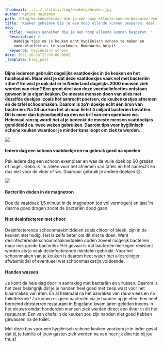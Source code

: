 ```yaml
---
thumbnail: ../../../static/img/keukengeheimen.jpg
author: Karina Heideman
path: /blog/keukengeheimen-die-je-een-hoop-ellende-kunnen-besparen-deel1/
title: 'Keuken geheimen die je een hoop ellende kunnen besparen, deel 1'
seo:
  title: 'Keuken geheimen die je een hoop ellende kunnen besparen. '
  description: >-
    Handige tips om je keuken echt hygiënisch schoon te maken en
    voedselinfecties te voorkomen. HomeWorks helpt!
  keywords: hygiënisch schoon
date: 2021-10-08T22:00:00.000Z
_template: blog_post
---
```




**Bijna iedereen gebruikt dagelijks vaatdoekjes in de keuken en het huishouden. Maar wist je dat deze vaatdoekjes vaak vol met bacteriën zitten? En wist je ook dat er in Nederland dagelijks 2000 mensen ziek worden van eten? Een groot deel van deze voedselinfecties ontstaan gewoon in je eigen keuken.  De meeste mensen doen van alles met dezelfde doekjes: zoals het aanrecht poetsen, de keukenkastjes afnemen en de tafel schoonmaken. Daarom is zo’n doekje echt een bron van bacteriën. Na 24 uur kan het al maar liefst 4 miljard bacteriën bevatten. Dit is meer dan bijvoorbeeld op een wc bril van een openbare wc. Helemaal ranzig wordt het al je bedenkt de meeste mensen vaatdoekjes gemiddeld ca. twee weken gebruiken. Daarom tips voor hygiënisch schone keuken waardoor je minder kans loopt om ziek te worden.**

![](/keukengeheimen.jpg)

#### Iedere dag een schoon vaatdoekje en na gebruik goed na spoelen

Pak iedere dag een schoon exemplaar en was de vuile doek op 60 graden of hoger. Gebruik 'm alleen voor het afnemen van tafels en het aanrecht en dus niet voor de vloer of wc. Daarvoor gebruik je andere doekjes 😊.

![](/vaatdoekje.jpg)

#### Bacteriën doden in de magnetron

Doe de vaatdoek 1,5 minuut in de magnetron (op vol vermogen) en laat 'm daarna goed drogen zodat de bacteriën dood gaan.

#### Niet desinfecteren met choor

Desinfecterende schoonmaakmiddelen zoals chloor of bleek, zijn in de keuken niet nodig. Het is zelfs beter om dit niet te doen. Want desinfecterende schoonmaakmiddelen doden zoveel mogelijk bacteriën maar ook goede bacteriën. Het gevaar is dat bacteriën hiertegen resistent worden als je  vaak desinfecterende middelen gebruikt. Voor het schoonmaken van je keuken is daarom heet water met allesreiniger, afwasmiddel of eventueel wat schoonmaakazijn voldoende.

#### Handen wassen

Je komt de hele dag door in aanraking met bacteriën en virussen. Daarom is het zeer belangrijk dat je je handen heel goed met zeep wast voor het klaarmaken van eten. En al helemaal na het aanraken van rauw vlees en na toiletbezoek! Zo komen er geen bacteriën via je handen op je eten. Een heel beroemd driesterren restaurant in Engeland kwam jaren geleden ineens in het nieuws omdat honderden mensen ziek werden direct een diner in dit het restaurant. Een van chefs in de keuken zou zijn handen niet goed hebben gewassen na de toilet.

Met deze tips voor een hygiënisch schone keuken voorkom je in ieder geval dat jij, je familie of jouw gasten ziek worden na een heerlijk dinertje bij jou thuis!
